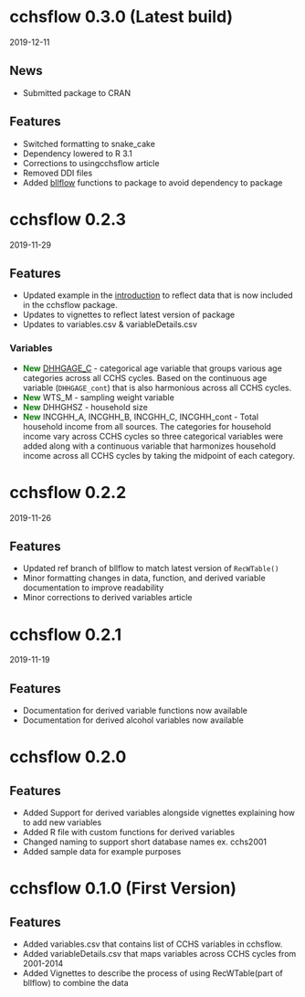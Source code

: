 # cchsflow 0.3.0 (Latest build)
2019-12-11

## News

- Submitted package to CRAN

## Features

- Switched formatting to snake_cake
- Dependency lowered to R 3.1
- Corrections to usingcchsflow article
- Removed DDI files 
- Added [bllflow](https://bllflow.projectbiglife.ca/) functions to package to avoid dependency to 
  package 


# cchsflow 0.2.3
2019-11-29

## Features

- Updated example in the [introduction](../index.html) to reflect data that is now included in the cchsflow package.
- Updates to vignettes to reflect latest version of package
- Updates to variables.csv & variableDetails.csv

### Variables

-  <font color="green">**New**</font> [DHHGAGE_C](../reference/DHHGAGE_cat_fun.html) - categorical age variable that groups various age categories across all CCHS cycles. Based on the continuous age variable (`DHHGAGE_cont`) that is also harmonious across all CCHS cycles.
-  <font color = "green">**New**</font> WTS_M - sampling weight variable
-  <font color = "green">**New**</font> DHHGHSZ - household size
-  <font color = "green">**New**</font> INCGHH_A, INCGHH_B, INCGHH_C, INCGHH_cont - Total household income from all sources. The categories for household income vary across CCHS cycles so three categorical variables were added along with a continuous variable that harmonizes household income across all CCHS cycles by taking the midpoint of each category.

# cchsflow 0.2.2 

2019-11-26

## Features

- Updated ref branch of bllflow to match latest version of `RecWTable()`
- Minor formatting changes in data, function, and derived variable documentation to improve 
  readability
- Minor corrections to derived variables article

# cchsflow 0.2.1 

2019-11-19

## Features

- Documentation for derived variable functions now available
- Documentation for derived alcohol variables now available

# cchsflow 0.2.0 

## Features 

- Added Support for derived variables alongside vignettes explaining how to add new variables
- Added R file with custom functions for derived variables
- Changed naming to support short database names ex. cchs2001
- Added sample data for example purposes

# cchsflow 0.1.0 (First Version)

## Features

- Added variables.csv that contains list of CCHS variables in cchsflow.
- Added variableDetails.csv that maps variables across CCHS cycles from 2001-2014 
- Added Vignettes to describe the process of using RecWTable(part of bllflow) to combine the data

